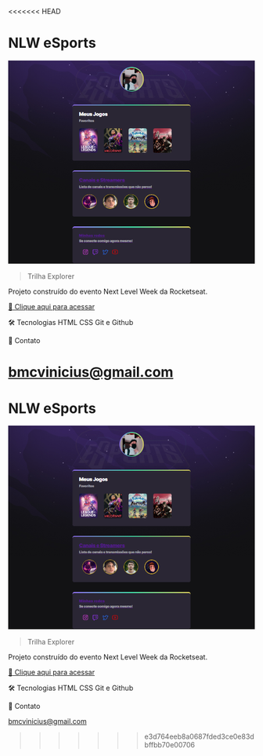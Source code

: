<<<<<<< HEAD
# NLW eSports

![preview](./.github/preview.png)

> Trilha Explorer

Projeto construído do evento Next Level Week da Rocketseat.

[🔗 Clique aqui para acessar](https://vin1ziux.github.io/Link-aggregator)

🛠 Tecnologias
HTML
CSS
Git e Github

💛 Contato

bmcvinicius@gmail.com
=======
# NLW eSports

![preview](./.github/preview.png)

> Trilha Explorer

Projeto construído do evento Next Level Week da Rocketseat.

[🔗 Clique aqui para acessar](https://vin1ziux.github.io/Link-aggregator)

🛠 Tecnologias
HTML
CSS
Git e Github

💛 Contato

bmcvinicius@gmail.com
>>>>>>> e3d764eeb8a0687fded3ce0e83dbffbb70e00706
